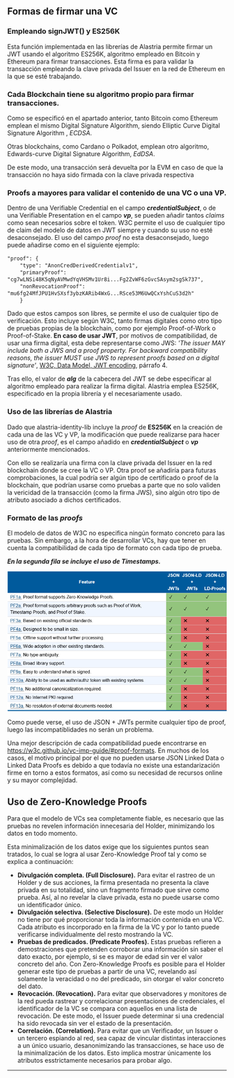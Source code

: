 ## Formas de firmar una VC

### Empleando signJWT() y ES256K
Esta función implementada en las librerías de Alastria permite firmar un JWT usando el algoritmo ES256K, algoritmo empleado en Bitcoin y Ethereum para firmar transacciones.
Esta firma es para validar la transacción empleando la clave privada del Issuer en la red de Ethereum en la que se esté trabajando. 


### Cada Blockchain tiene su algoritmo propio para firmar transacciones.
Como se especificó en el apartado anterior, tanto Bitcoin como Ethereum emplean el mismo Digital Signature Algorithm, siendo Elliptic Curve Digital Signature Algorithm , _ECDSA_.

Otras blockchains, como Cardano o Polkadot, emplean otro algoritmo, Edwards-curve Digital Signature Algorithm, _EdDSA_. 

De este modo, una transacción será devuelta por la EVM en caso de que la transacción no haya sido firmada con la clave privada respectiva

### Proofs a mayores para validar el contenido de una VC o una VP.
Dentro de una Verifiable Credential en el campo ***credentialSubject***, o de una Verifiable Presentation en el campo ***vp***, se pueden añadir tantos _claims_ como sean necesarios sobre el token. W3C permite el uso de cualquier tipo de claim del modelo de datos en JWT siempre y cuando su uso no esté desaconsejado. El uso del campo _proof_ no esta desaconsejado, luego puede añadirse como en el siguiente ejemplo:
```
"proof": {
    "type": "AnonCredDerivedCredentialv1",
    "primaryProof": "cg7wLNSi48K5qNyAVMwdYqVHSMv1Ur8i...Fg2ZvWF6zGvcSAsym2sgSk737",
    "nonRevocationProof": "mu6fg24MfJPU1HvSXsf3ybzKARib4WxG...RSce53M6UwQCxYshCuS3d2h"
    }

```
Dado que estos campos son libres, se permite el uso de cualquier tipo de verificación. Esto incluye según W3C, tanto firmas digitales como otro tipo de pruebas propias de la blockchain, como por ejemplo Proof-of-Work o Proof-of-Stake.
**En caso de usar JWT**, por motivos de compatibilidad, de usar una firma digital, esta debe representarse como JWS: _'The issuer MAY include both a JWS and a proof property. For backward compatibility reasons, the issuer MUST use JWS to represent proofs based on a digital signature'_, [W3C, Data Model, JWT encoding](https://www.w3.org/TR/vc-data-model/#jwt-encoding), párrafo 4.

Tras ello, el valor de ***alg*** de la cabecera del JWT se debe especificar al algoritmo empleado para realizar la firma digital. Alastria emplea ES256K, especificado en la propia librería y el necesariamente usado. 

### Uso de las librerías de Alastria

Dado que alastria-identity-lib incluye la _proof_ de **ES256K** en la creación de cada una de las VC y VP, la modificación que puede realizarse para hacer uso de otra _proof_, es el campo añadido en ***credentialSubject*** o ***vp*** anteriormente mencionados.

Con ello se realizaría una firma con la clave privada del Issuer en la red blockchain donde se cree la VC o VP. Otra proof se añadiría para futuras comprobaciones, la cual podría ser algún tipo de certificado o proof de la blockchain, que podrían usarse como pruebas a parte que no solo validen la vericidad de la transacción (como la firma JWS), sino algún otro tipo de atributo asociado a dichos certificados.

### Formato de las _proofs_
El modelo de datos de W3C no especifica ningún formato concreto para las pruebas.
Sin embargo, a la hora de desarrollar VCs, hay que tener en cuenta la compatibilidad de cada tipo de formato con cada tipo de prueba.

***En la segunda fila se incluye el uso de Timestamps.***

![](tablacomp.png)


Como puede verse, el uso de JSON + JWTs permite cualquier tipo de proof, luego las incompatiblidades no serán un problema.

Una mejor descripción de cada compatibilidad puede encontrarse en https://w3c.github.io/vc-imp-guide/#proof-formats. En muchos de los casos, el motivo principal por el que no pueden usarse JSON Linked Data o Linked Data Proofs es debido a que todavía no existe una estandarización firme en torno a estos formatos, así como su necesidad de recursos online y su mayor complejidad.



## Uso de Zero-Knowledge Proofs

Para que el modelo de VCs sea completamente fiable, es necesario que las pruebas no revelen información innecesaria del Holder, minimizando los datos en todo momento.

Esta minimalización de los datos exige que los siguientes puntos sean tratados, lo cual se logra al usar Zero-Knowledge Proof tal y como se explica a continuación:

* **Divulgación completa. (Full Disclosure).** Para evitar el rastreo de un Holder y de sus acciones, la firma presentada no presenta la clave privada en su totalidad, sino un fragmento firmado que sirve como prueba. Así, al no revelar la clave privada, esta no puede usarse como un identificador único.
* **Divulgación selectiva. (Selective Disclosure).** De este modo un Holder no tiene por qué proporcionar toda la información contenida en una VC. Cada atributo es incorporado en la firma de la VC y por lo tanto puede verificarse individualmente del resto mostrando la VC.
* **Pruebas de predicados. (Predicate Proofes).** Estas pruebas refieren a demostraciones que pretenden corroborar una información sin saber el dato exacto, por ejemplo, si se es mayor de edad sin ver el valor concreto del año. Con Zero-Knowledge Proofs es posible para el Holder generar este tipo de pruebas a partir de una VC, revelando así solamente la veracidad o no del predicado, sin otorgar el valor concreto del dato.
* **Revocación. (Revocation).** Para evitar que observadores y monitores de la red pueda rastrear y correlacionar presentaciones de credenciales, el identificador de la VC se compara con aquellos en una lista de revocación. De este modo, el Issuer puede determinar si una credencial ha sido revocada sin ver el estado de la presentación.
* **Correlación. (Correlation).** Para evitar que un Verificador, un Issuer o un tercero espiando al red, sea capaz de vincular distintas interacciones a un único usuario, desanonimizando las transacciones, se hace uso de la minimalización de los datos. Esto implica mostrar únicamente los atributos esstrictamente necesarios para probar algo.

-----